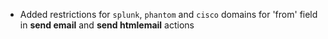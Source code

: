 * Added restrictions for `splunk`, `phantom` and `cisco` domains for 'from' field in **send email** and **send htmlemail** actions